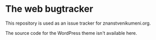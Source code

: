 # The web bugtracker

This repository is used as an issue tracker for znanstvenikumeni.org. 

The source code for the WordPress theme isn't available here.
